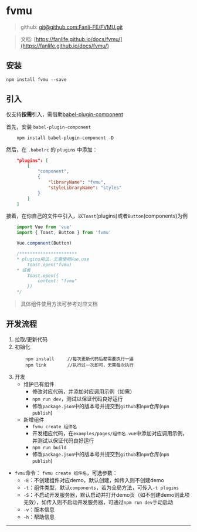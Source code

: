 # fvmu

> github: [git@github.com:Fanli-FE/FVMU.git](git@github.com:Fanli-FE/FVMU.git)

> 文档: [https://fanlife.github.io/docs/fvmu/](https://fanlife.github.io/docs/fvmu/)

## 安装

```nodejs
npm install fvmu --save
```

## 引入

仅支持**按需**引入，需借助[babel-plugin-component](https://github.com/ElementUI/babel-plugin-component)

首先，安装 `babel-plugin-component`

```nodejs
    npm install babel-plugin-component -D
```

然后，在 `.babelrc` 的 `plugins` 中添加：

```json
    "plugins": [
        [
            "component",
            {
                "libraryName": "fvmu",
                "styleLibraryName": "styles"
            }
        ]
    ]
```

接着，在你自己的文件中引入，以`Toast`(plugins)或者`Button`(components)为例

```javascript
    import Vue from 'vue'
    import { Toast, Button } from 'fvmu'

    Vue.component(Button)

    /**********************
    * plugins用法，无需使用Vue.use
        Toast.open("fvmu)
    * 或者
        Toast.open({
            content: "fvmu"
        })
    */
```

> 具体组件使用方法可参考对应文档

## 开发流程

1. 拉取/更新代码
2. 初始化
    ```nodejs
        npm install     //每次更新代码后都需要执行一遍
        npm link        //执行过一次即可，无需每次执行
    ```
3. 开发
    - 维护已有组件
        - 修改对应代码，并添加对应调用示例（如需）
        - `npm run dev`，测试以保证代码良好运行
        - 修改`package.json`中的版本号并提交到`github`和`npm`仓库(`npm publish`)
    - 新增组件
        - `fvmu create 组件名`
        - 开发相应代码，在`examples/pages/组件名.vue`中添加对应调用示例，并测试以保证代码良好运行
        - `npm run build`
        - 修改`package.json`中的版本号并提交到`github`和`npm`仓库(`npm publish`)

 - `fvmu`命令： `fvmu create 组件名`，可选参数：
    - `-E`：不创建组件对应demo，默认创建，如传入则不创建demo
    - `-t`：组件类型，默认`components`，若为全局方法，可传入`-t plugins`
    - `-S`：不启动开发服务器，默认启动并打开demo页（如不创建demo则此项无效），如传入则不启动开发服务器，可通过`npm run dev`手动启动
    - `-v`：版本信息
    - `-h`：帮助信息

----------